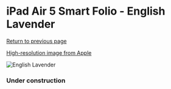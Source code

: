 # iPad Air 5 Smart Folio - English Lavender

[Return to previous page](/ipad_pro2)

[High-resolution image from Apple](https://store.storeimages.cdn-apple.com/8756/as-images.apple.com/is/MNA63?wid=4500&hei=4500&fmt=png)

<div style="width: 384px"><img src="/everyphone/MNA63.png" alt="English Lavender"></div>

### Under construction
